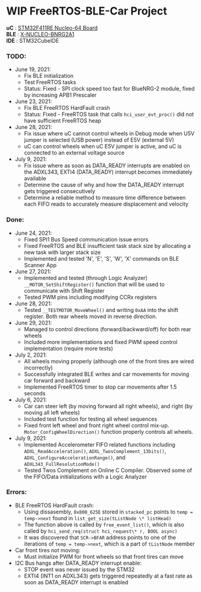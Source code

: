 # WIP FreeRTOS-BLE-Car Project #

**uC**  : [STM32F411RE Nucleo-64 Board](https://www.st.com/resource/en/datasheet/stm32f411re.pdf) <br>
**BLE** : [X-NUCLEO-BNRG2A1](https://www.st.com/resource/en/user_manual/dm00673688-getting-started-with-the-xnucleobnrg2a1-ble-expansion-board-based-on-bluenrgm2sp-module-for-stm32-nucleo-stmicroelectronics.pdf) <br>
**IDE** : STM32CubeIDE <br>

### TODO:
* June 19, 2021:
	* Fix BLE initialization
	* Test FreeRTOS tasks
	* Status: Fixed - SPI clock speed too fast for BlueNRG-2 module, fixed by increasing APB1 Prescaler
* June 23, 2021:
	* Fix BLE FreeRTOS HardFault crash
	* Status: Fixed - FreeRTOS task that calls `hci_user_evt_proc()` did not have sufficient FreeRTOS heap
* June 28, 2021:
	* Fix issue where uC cannot control wheels in Debug mode when U5V jumper is selected (USB power) instead of E5V (external 5V)
	* uC can control wheels when uC E5V jumper is active, and uC is connected to an external voltage source
* July 9, 2021:
	* Fix issue where as soon as DATA_READY interrupts are enabled on the ADXL343, EXTI4 (DATA_READY) interrupt becomes immediately available
	* Determine the cause of why and how the DATA_READY interrupt gets triggered consecutively
	* Determine a reliable method to measure time difference between each FIFO reads to accurately measure displacement and velocity


### Done:
* June 24, 2021:
	* Fixed SPI1 Bus Speed communication issue errors
	* Fixed FreeRTOS and BLE insufficient task stack size by allocating a new task with larger stack size
	* Implemented and tested 'N', 'E', 'S', 'W', 'X' commands on BLE Scanner App
* June 27, 2021:
	* Implemented and tested (through Logic Analyzer) `__MOTOR_SetShiftRegister()` function that will be used to communicate with Shift Register
	* Tested PWM pins including modifying CCRx registers
* June 28, 2021:
	* Tested `__TESTMOTOR_MoveWheel()` and writing `0xAA` into the shift register. Both rear wheels moved in reverse direction.
* June 29, 2021:
	* Managed to control directions (forward/backward/off) for both rear wheels
	* Included more implementations and fixed PWM speed control implementation (require more tests)
* July 2, 2021:
	* All wheels moving properly (although one of the front tires are wired incorrectly)
	* Successfully integrated BLE writes and car movements for moving car forward and backward
	* Implemented FreeRTOS timer to stop car movements after 1.5 seconds
* July 6, 2021:
	* Car can steer left (by moving forward all right wheels), and right (by moving all left wheels)
	* Included test function for testing all wheel sequences
	* Fixed front left wheel and front right wheel control mix-up. `Motor_ConfigWheelDirection()` function properly controls all wheels.
* July 9, 2021:
	* Implemented Accelerometer FIFO related functions including `ADXL_ReadAcceleration()`, `ADXL_TwosComplement_13bits()`, `ADXL_ConfigureAccelerationRange()`, and `ADXL343_FullResolutionMode()`
	* Tested Twos Complement on Online C Compiler. Observed some of the FIFO/Data initializations with a Logic Analyzer
	
	
### Errors:
* BLE FreeRTOS HardFault crash:
	* Using dissasembly, `0x800_625E` stored in `stacked_pc` points to `temp = temp->next` found in `list_get_size(tListNode \* listHead)`
	* The function above is called by `free_event_list()`, which is also called by `hci_send_req(struct hci_request\* r, BOOL async)`
	* It was discovered that `SCR->BFAR` address points to one of the iterations of `temp = temp->next`, which is a part of `tListNode` member
* Car front tires not moving:
	* Must initialize PWM for front wheels so that front tires can move
* I2C Bus hangs after DATA_READY interrupt enable:
	* STOP event was never issued by the STM32
	* EXTI4 (INT1 on ADXL343) gets triggered repeatedly at a fast rate as soon as DATA_READY interrupt is enabled

